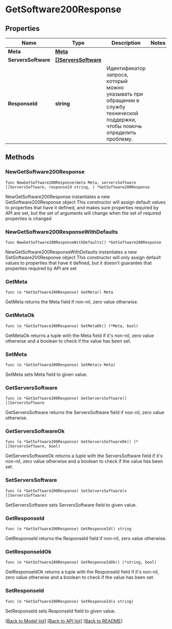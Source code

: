 # GetSoftware200Response

## Properties

Name | Type | Description | Notes
------------ | ------------- | ------------- | -------------
**Meta** | [**Meta**](Meta.md) |  | 
**ServersSoftware** | [**[]ServersSoftware**](ServersSoftware.md) |  | 
**ResponseId** | **string** | Идентификатор запроса, который можно указывать при обращении в службу технической поддержки, чтобы помочь определить проблему. | 

## Methods

### NewGetSoftware200Response

`func NewGetSoftware200Response(meta Meta, serversSoftware []ServersSoftware, responseId string, ) *GetSoftware200Response`

NewGetSoftware200Response instantiates a new GetSoftware200Response object
This constructor will assign default values to properties that have it defined,
and makes sure properties required by API are set, but the set of arguments
will change when the set of required properties is changed

### NewGetSoftware200ResponseWithDefaults

`func NewGetSoftware200ResponseWithDefaults() *GetSoftware200Response`

NewGetSoftware200ResponseWithDefaults instantiates a new GetSoftware200Response object
This constructor will only assign default values to properties that have it defined,
but it doesn't guarantee that properties required by API are set

### GetMeta

`func (o *GetSoftware200Response) GetMeta() Meta`

GetMeta returns the Meta field if non-nil, zero value otherwise.

### GetMetaOk

`func (o *GetSoftware200Response) GetMetaOk() (*Meta, bool)`

GetMetaOk returns a tuple with the Meta field if it's non-nil, zero value otherwise
and a boolean to check if the value has been set.

### SetMeta

`func (o *GetSoftware200Response) SetMeta(v Meta)`

SetMeta sets Meta field to given value.


### GetServersSoftware

`func (o *GetSoftware200Response) GetServersSoftware() []ServersSoftware`

GetServersSoftware returns the ServersSoftware field if non-nil, zero value otherwise.

### GetServersSoftwareOk

`func (o *GetSoftware200Response) GetServersSoftwareOk() (*[]ServersSoftware, bool)`

GetServersSoftwareOk returns a tuple with the ServersSoftware field if it's non-nil, zero value otherwise
and a boolean to check if the value has been set.

### SetServersSoftware

`func (o *GetSoftware200Response) SetServersSoftware(v []ServersSoftware)`

SetServersSoftware sets ServersSoftware field to given value.


### GetResponseId

`func (o *GetSoftware200Response) GetResponseId() string`

GetResponseId returns the ResponseId field if non-nil, zero value otherwise.

### GetResponseIdOk

`func (o *GetSoftware200Response) GetResponseIdOk() (*string, bool)`

GetResponseIdOk returns a tuple with the ResponseId field if it's non-nil, zero value otherwise
and a boolean to check if the value has been set.

### SetResponseId

`func (o *GetSoftware200Response) SetResponseId(v string)`

SetResponseId sets ResponseId field to given value.



[[Back to Model list]](../README.md#documentation-for-models) [[Back to API list]](../README.md#documentation-for-api-endpoints) [[Back to README]](../README.md)


